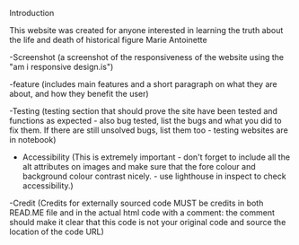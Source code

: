 Introduction 

This website was created for anyone interested in learning the truth about the life and death of historical figure Marie Antoinette

-Screenshot (a screenshot of the responsiveness of the website using the "am i responsive design.is")

-feature (includes main features and a short paragraph on what they are about, and how they benefit the user)

-Testing (testing section that should prove the site have been tested and functions as expected - also bug tested, 
list the bugs and what you did to fix them. If there are still unsolved bugs, list them too - testing websites are in
notebook)

- Accessibility (This is extremely important - don't forget to include all the alt attributes on images and make sure 
that the fore colour and background colour contrast nicely. - use lighthouse in inspect to check accessibility.)

-Credit (Credits for externally sourced code MUST be credits in both READ.ME file and in the actual html code with a comment: the 
comment should make it clear that this code is not your original code and source the location of the code URL)
